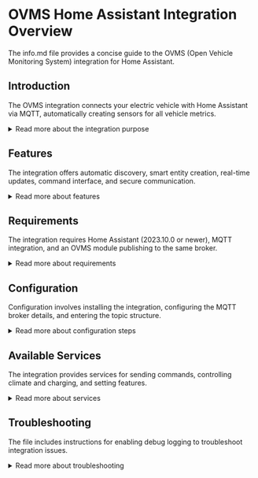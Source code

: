 # OVMS Home Assistant Integration Overview

The info.md file provides a concise guide to the OVMS (Open Vehicle Monitoring System) integration for Home Assistant.

## Introduction

The OVMS integration connects your electric vehicle with Home Assistant via MQTT, automatically creating sensors for all vehicle metrics.

<details>
<summary>Read more about the integration purpose</summary>

The Open Vehicle Monitoring System (OVMS) is a hardware module that connects to electric vehicles to monitor and control various aspects of the vehicle. This integration serves as a bridge between that system and Home Assistant.

The integration works by:
- Connecting to the same MQTT broker that your OVMS module publishes data to
- Automatically discovering and creating Home Assistant entities for all the metrics your vehicle reports
- Providing services to send commands to your vehicle
- Maintaining real-time updates as new data is published

This allows you to incorporate your electric vehicle data into your smart home automation, dashboards, and monitoring systems. You can track battery levels, charging status, location, climate control settings, and more, depending on what your specific vehicle model supports through OVMS.
</details>

## Features

The integration offers automatic discovery, smart entity creation, real-time updates, command interface, and secure communication.

<details>
<summary>Read more about features</summary>

The integration provides several key features:

- **Automatic Discovery**: The integration detects all metrics published by your OVMS module to the MQTT broker. This means you don't need to manually configure each sensor - the integration will find and set up entities for all available data points automatically.

- **Smart Entity Creation**: Based on the type of data discovered, the integration creates appropriate Home Assistant entities. For example:
  - Battery percentages become battery sensors with proper device classes
  - Temperature readings become temperature sensors with appropriate units
  - Location data is represented as device trackers
  - Binary states (on/off, open/closed) become binary sensors

- **Real-time Updates**: The integration maintains a subscription to all relevant MQTT topics and updates Home Assistant entities immediately when new data is published. This ensures your dashboards and automations always have the latest information from your vehicle.

- **Command Interface**: Beyond just monitoring, the integration provides service calls that allow you to send commands to your vehicle. This enables features like:
  - Starting or stopping charging
  - Setting charging limits
  - Controlling the climate system
  - Sending any supported OVMS command

- **Secure Communication**: The integration supports TLS/SSL connections to your MQTT broker, ensuring that vehicle data and commands are transmitted securely.

These features make it possible to fully integrate your electric vehicle into your Home Assistant environment, both for monitoring and control purposes.
</details>

## Requirements

The integration requires Home Assistant (2023.10.0 or newer), MQTT integration, and an OVMS module publishing to the same broker.

<details>
<summary>Read more about requirements</summary>

To use this integration, you need:

- **Home Assistant** version 2023.10.0 or newer:
  The integration uses features and APIs that were introduced or stabilized in this version of Home Assistant. Earlier versions may not work correctly.

- **MQTT integration configured in Home Assistant**:
  Since this integration relies on MQTT for communication, you must have the MQTT integration set up and working in your Home Assistant instance. This includes:
  - A functioning MQTT broker (like Mosquitto, EMQX, or a cloud-based solution)
  - The Home Assistant MQTT integration properly configured to connect to this broker
  - Appropriate access permissions on the broker for both Home Assistant and OVMS

- **OVMS module publishing to the same MQTT broker**:
  Your Open Vehicle Monitoring System hardware module must be:
  - Running firmware that supports MQTT communication (3.3.001 or newer recommended)
  - Configured to publish data to the same MQTT broker that Home Assistant is connected to
  - If using authentication or access control on your broker, the OVMS module needs proper permissions to publish to its topics

The OVMS module itself needs to be properly installed and configured in your vehicle. The specifics of this installation depend on your vehicle make and model, and are outside the scope of the integration's documentation.
</details>

## Configuration

Configuration involves installing the integration, configuring the MQTT broker details, and entering the topic structure.

<details>
<summary>Read more about configuration steps</summary>

Setting up the OVMS integration involves several steps:

1. **Installing the Integration**:
   - Through HACS (Recommended):
     1. Add the repository to HACS: `https://github.com/enoch85/ovms-home-assistant`
     2. Install the integration through the HACS Integrations section
     3. Restart Home Assistant
   - Manually:
     1. Download the repository as a ZIP file
     2. Extract the `custom_components/ovms` folder to your Home Assistant's `custom_components` directory
     3. Restart Home Assistant

2. **MQTT Broker Configuration**:
   Before using the integration, your MQTT broker needs the correct permissions:
   - Subscribe permissions: `ovms/#` and `homeassistant/#`
   - Publish permissions: `ovms/+/+/client/rr/command/#` and `ovms/+/+/status`
   
   For brokers with restrictive ACLs (like Mosquitto or EMQX), ensure your MQTT user has these permissions.

3. **OVMS Module Configuration**:
   In your OVMS web UI:
   - Go to Config → Server V3 (MQTT)
   - Enter your broker details (address, port, credentials)
   - Set the topic prefix (default: `ovms`)
   - Enable Auto-Start

4. **Home Assistant Setup**:
   - Go to Settings → Devices & Services → Add Integration
   - Search for "OVMS" and select it
   - Enter your MQTT broker details
   - Configure the topic structure to match your OVMS settings
   - The integration will scan for available OVMS vehicles
   - Select your vehicle ID when prompted

After setup, the integration will automatically discover and create entities for all the metrics your OVMS module publishes. These will appear as sensors, binary sensors, or device trackers in Home Assistant, grouped under a device representing your vehicle.

For testing, you can enable debug logging by adding to your `configuration.yaml`:
```yaml
logger:
  default: info
  logs:
    custom_components.ovms: debug
```
</details>

## Available Services

The integration provides services for sending commands, controlling climate and charging, and setting features.

<details>
<summary>Read more about services</summary>

The integration exposes several services that allow you to interact with your vehicle:

### `ovms.send_command`
This is the most versatile service, allowing you to send any command to the OVMS module.

```yaml
service: ovms.send_command
data:
  vehicle_id: your_vehicle_id
  command: stat
  parameters: range
  timeout: 10  # optional, seconds to wait for response
```

Example button configuration in Home Assistant:
```yaml
type: button
tap_action:
  action: perform-action
  perform_action: ovms.send_command
  data:
    vehicle_id: REG123
    command: server v3 update all
entity: input_button.ovms_update_all
name: "REG123: update all"
```

### `ovms.set_feature`
Set an OVMS configuration feature.

```yaml
service: ovms.set_feature
data:
  vehicle_id: your_vehicle_id
  feature: feature_name
  value: feature_value
```

### `ovms.control_climate`
Control the vehicle's climate system.

```yaml
service: ovms.control_climate
data:
  vehicle_id: your_vehicle_id
  temperature: 21.5
  hvac_mode: heat  # Options: heat, cool, auto, off
  duration: 30     # minutes
```

### `ovms.control_charging`
Control the vehicle's charging functions.

```yaml
service: ovms.control_charging
data:
  vehicle_id: your_vehicle_id
  action: start    # Options: start, stop, status
  mode: range      # Options: standard, storage, range, performance
  limit: 80        # percentage
```

These services enable automation of vehicle controls and integration with other Home Assistant systems. For example, you could create automations to:
- Start climate control when you leave work
- Stop charging when electricity prices are high
- Set different charging limits based on your calendar events
</details>

## Troubleshooting

The file includes instructions for enabling debug logging to troubleshoot integration issues.

<details>
<summary>Read more about troubleshooting</summary>

When encountering issues with the OVMS integration, debug logging can be extremely helpful in diagnosing problems. To enable debug logging, add the following to your `configuration.yaml` file:

```yaml
logger:
  default: info
  logs:
    custom_components.ovms: debug
```

After making this change, restart Home Assistant to apply it.

The debug logs will provide detailed information about:
- MQTT connection attempts
- Topic discovery processes
- Entity creation details
- Command sending and responses
- Message processing

This information can help identify issues related to:
- MQTT broker connection problems
- Permission issues (if your broker uses ACLs)
- Topic structure mismatches
- Command formatting errors
- Entity state update issues

**Important Note**: The debug output for this integration can be substantial, especially if you have many vehicle metrics or frequent updates. It's recommended to only enable debug logging temporarily while troubleshooting, as it may fill your logs quickly and potentially affect performance.

Other troubleshooting steps might include:
- Using external tools like MQTT Explorer to verify what your OVMS module is publishing
- Checking the Home Assistant MQTT integration logs for connection issues
- Verifying your OVMS module is correctly configured for MQTT publishing
- Ensuring the topic structure in the integration configuration matches what your OVMS module is using

If problems persist, collecting the debug logs along with your configuration details can be valuable when seeking support from the community or filing an issue on the GitHub repository.
</details>
